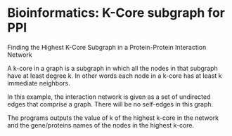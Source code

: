 # Bioinformatics: K-Core subgraph for PPI
Finding the Highest K-Core Subgraph in a Protein-Protein Interaction  Network

A k-core in a graph is a subgraph in which all the nodes in that subgraph have at least degree k. In other words each node in a k-core has at least k immediate neighbors. 

In this example, the interaction network is given as a set of undirected edges that comprise a graph. There will be no self-edges in this graph. 

The programs outputs the value of k of the highest k-core in the network and the gene/proteins names of the nodes in the highest k-core. 
